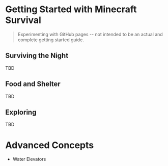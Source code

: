 # Getting Started with Minecraft Survival

> Experimenting with GitHub pages -- not intended to be an actual and complete getting started guide.

## Surviving the Night

TBD

## Food and Shelter

TBD

## Exploring

TBD

# Advanced Concepts

- Water Elevators



